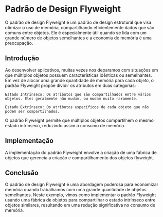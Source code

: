 # Padrão de Design Flyweight

O padrão de design Flyweight é um padrão de design estrutural que visa otimizar o uso de memória, compartilhando eficientemente dados que são comuns entre objetos. Ele é especialmente útil quando se lida com um grande número de objetos semelhantes e a economia de memória é uma preocupação.

## Introdução

Ao desenvolver aplicativos, muitas vezes nos deparamos com situações em que múltiplos objetos possuem características idênticas ou semelhantes. Em vez de alocar uma grande quantidade de memória para cada objeto, o padrão Flyweight propõe dividir os atributos em duas categorias:

    Estado Intrínseco: Os atributos que são compartilhados entre vários objetos. Eles geralmente não mudam, ou mudam muito raramente.

    Estado Extrínseco: Os atributos específicos de cada objeto que não podem ser compartilhados.

O padrão Flyweight permite que múltiplos objetos compartilhem o mesmo estado intrínseco, reduzindo assim o consumo de memória.

## Implementação

A implementação do padrão Flyweight envolve a criação de uma fábrica de objetos que gerencia a criação e compartilhamento dos objetos flyweight.

## Conclusão

O padrão de design Flyweight é uma abordagem poderosa para economizar memória quando trabalhamos com uma grande quantidade de objetos semelhantes. Neste exemplo, vimos como implementar o padrão Flyweight usando uma fábrica de objetos para compartilhar o estado intrínseco entre objetos similares, resultando em uma redução significativa no consumo de memória.